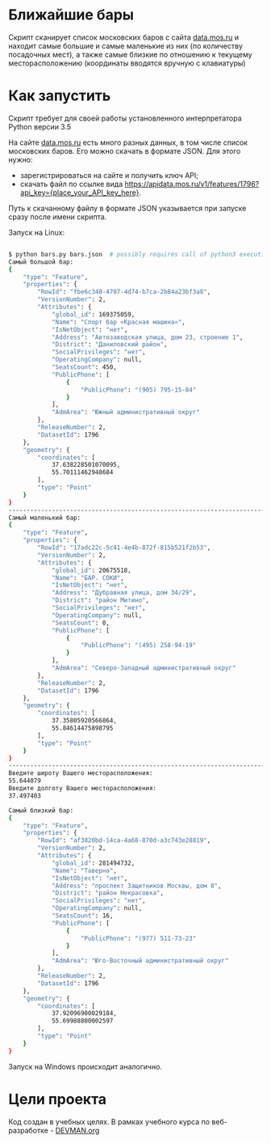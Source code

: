 # Ближайшие бары

Скрипт сканирует список московских баров с сайта [data.mos.ru](https://data.mos.ru/) и находит самые большие и самые маленькие из них (по количеству посадочных мест), а также самые близкие по отношению к текущему месторасположению (координаты вводятся вручную с клавиатуры)

# Как запустить

Скрипт требует для своей работы установленного интерпретатора Python версии 3.5

На сайте [data.mos.ru](https://data.mos.ru/) есть много разных данных, в том числе список московских баров.
Его можно скачать в формате JSON. Для этого нужно:

* зарегистрироваться на сайте и получить ключ API;
* скачать файл по ссылке вида
<https://apidata.mos.ru/v1/features/1796?api_key={place_your_API_key_here}>.

Путь к скачанному файлу в формате JSON указывается при запуске сразу после имени скрипта.

Запуск на Linux:

```bash

$ python bars.py bars.json  # possibly requires call of python3 executive instead of just python
Самый большой бар:
{
    "type": "Feature",
    "properties": {
        "RowId": "fbe6c340-4707-4d74-b7ca-2b84a23bf3a8",
        "VersionNumber": 2,
        "Attributes": {
            "global_id": 169375059,
            "Name": "Спорт бар «Красная машина»",
            "IsNetObject": "нет",
            "Address": "Автозаводская улица, дом 23, строение 1",
            "District": "Даниловский район",
            "SocialPrivileges": "нет",
            "OperatingCompany": null,
            "SeatsCount": 450,
            "PublicPhone": [
                {
                    "PublicPhone": "(905) 795-15-84"
                }
            ],
            "AdmArea": "Южный административный округ"
        },
        "ReleaseNumber": 2,
        "DatasetId": 1796
    },
    "geometry": {
        "coordinates": [
            37.638228501070095,
            55.70111462948684
        ],
        "type": "Point"
    }
}
--------------------------------------------------------------------------------
Самый маленький бар:
{
    "type": "Feature",
    "properties": {
        "RowId": "17adc22c-5c41-4e4b-872f-815b521f2b53",
        "VersionNumber": 2,
        "Attributes": {
            "global_id": 20675518,
            "Name": "БАР. СОКИ",
            "IsNetObject": "нет",
            "Address": "Дубравная улица, дом 34/29",
            "District": "район Митино",
            "SocialPrivileges": "нет",
            "OperatingCompany": null,
            "SeatsCount": 0,
            "PublicPhone": [
                {
                    "PublicPhone": "(495) 258-94-19"
                }
            ],
            "AdmArea": "Северо-Западный административный округ"
        },
        "ReleaseNumber": 2,
        "DatasetId": 1796
    },
    "geometry": {
        "coordinates": [
            37.35805920566864,
            55.84614475898795
        ],
        "type": "Point"
    }
}
--------------------------------------------------------------------------------
Введите широту Вашего месторасположения:
55.644079
Введите долготу Вашего месторасположения:
37.497403

Самый близкий бар:
{
    "type": "Feature",
    "properties": {
        "RowId": "af3820bd-14ca-4a68-870d-a3c743e28819",
        "VersionNumber": 2,
        "Attributes": {
            "global_id": 281494732,
            "Name": "Таверна",
            "IsNetObject": "нет",
            "Address": "проспект Защитников Москвы, дом 8",
            "District": "район Некрасовка",
            "SocialPrivileges": "нет",
            "OperatingCompany": null,
            "SeatsCount": 16,
            "PublicPhone": [
                {
                    "PublicPhone": "(977) 511-73-23"
                }
            ],
            "AdmArea": "Юго-Восточный административный округ"
        },
        "ReleaseNumber": 2,
        "DatasetId": 1796
    },
    "geometry": {
        "coordinates": [
            37.92096900029184,
            55.69988800002597
        ],
        "type": "Point"
    }
}
```

Запуск на Windows происходит аналогично.

# Цели проекта

Код создан в учебных целях. В рамках учебного курса по веб-разработке - [DEVMAN.org](https://devman.org)

